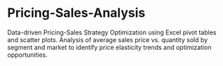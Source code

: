 # Pricing-Sales-Analysis
Data-driven Pricing-Sales Strategy Optimization using Excel pivot tables and scatter plots. Analysis of average sales price vs. quantity sold by segment and market to identify price elasticity trends and optimization opportunities.
